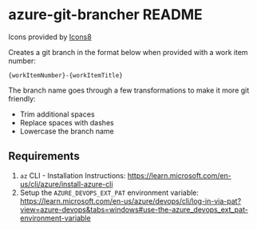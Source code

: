 # azure-git-brancher README

Icons provided by [Icons8](https://icons8.com)

Creates a git branch in the format below when provided with a work item number:

`{workItemNumber}-{workItemTitle}`

The branch name goes through a few transformations to make it more git friendly:

- Trim additional spaces
- Replace spaces with dashes
- Lowercase the branch name

## Requirements

1. `az` CLI - Installation Instructions: https://learn.microsoft.com/en-us/cli/azure/install-azure-cli
2. Setup the `AZURE_DEVOPS_EXT_PAT` environment variable: https://learn.microsoft.com/en-us/azure/devops/cli/log-in-via-pat?view=azure-devops&tabs=windows#use-the-azure_devops_ext_pat-environment-variable
